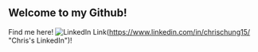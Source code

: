 ## Welcome to my Github!



Find me here!
![LinkedIn Link][linkedInBadge](https://www.linkedin.com/in/chrischung15/ "Chris's LinkedIn")!

<!--
**ch987/ch987** is a ✨ _special_ ✨ repository because its `README.md` (this file) appears on your GitHub profile.

Here are some ideas to get you started:

- 🔭 I’m currently working on ...
- 🌱 I’m currently learning ...
- 👯 I’m looking to collaborate on ...
- 🤔 I’m looking for help with ...
- 💬 Ask me about ...
- 📫 How to reach me: ...
- 😄 Pronouns: ...
- ⚡ Fun fact: ...
-->

[linkedInBadge]: https://github.com/adam-p/markdown-here/raw/master/src/common/images/icon48.png "LinkedIn Link"
